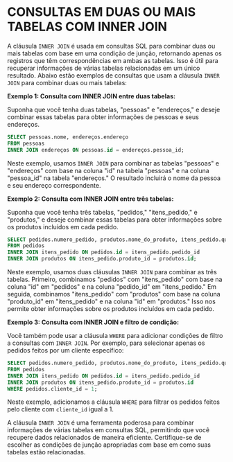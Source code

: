 # CONSULTAS EM DUAS OU MAIS TABELAS COM INNER JOIN
A cláusula `INNER JOIN` é usada em consultas SQL para combinar duas ou mais tabelas com base em uma condição de junção, retornando apenas os registros que têm correspondências em ambas as tabelas. Isso é útil para recuperar informações de várias tabelas relacionadas em um único resultado. Abaixo estão exemplos de consultas que usam a cláusula `INNER JOIN` para combinar duas ou mais tabelas:

**Exemplo 1: Consulta com INNER JOIN entre duas tabelas:**

Suponha que você tenha duas tabelas, "pessoas" e "endereços," e deseje combinar essas tabelas para obter informações de pessoas e seus endereços.

```sql
SELECT pessoas.nome, endereços.endereço
FROM pessoas
INNER JOIN endereços ON pessoas.id = endereços.pessoa_id;
```

Neste exemplo, usamos `INNER JOIN` para combinar as tabelas "pessoas" e "endereços" com base na coluna "id" na tabela "pessoas" e na coluna "pessoa_id" na tabela "endereços." O resultado incluirá o nome da pessoa e seu endereço correspondente.

**Exemplo 2: Consulta com INNER JOIN entre três tabelas:**

Suponha que você tenha três tabelas, "pedidos," "itens_pedido," e "produtos," e deseje combinar essas tabelas para obter informações sobre os produtos incluídos em cada pedido.

```sql
SELECT pedidos.numero_pedido, produtos.nome_do_produto, itens_pedido.quantidade
FROM pedidos
INNER JOIN itens_pedido ON pedidos.id = itens_pedido.pedido_id
INNER JOIN produtos ON itens_pedido.produto_id = produtos.id;
```

Neste exemplo, usamos duas cláusulas `INNER JOIN` para combinar as três tabelas. Primeiro, combinamos "pedidos" com "itens_pedido" com base na coluna "id" em "pedidos" e na coluna "pedido_id" em "itens_pedido." Em seguida, combinamos "itens_pedido" com "produtos" com base na coluna "produto_id" em "itens_pedido" e na coluna "id" em "produtos." Isso nos permite obter informações sobre os produtos incluídos em cada pedido.

**Exemplo 3: Consulta com INNER JOIN e filtro de condição:**

Você também pode usar a cláusula `WHERE` para adicionar condições de filtro a consultas com `INNER JOIN`. Por exemplo, para selecionar apenas os pedidos feitos por um cliente específico:

```sql
SELECT pedidos.numero_pedido, produtos.nome_do_produto, itens_pedido.quantidade
FROM pedidos
INNER JOIN itens_pedido ON pedidos.id = itens_pedido.pedido_id
INNER JOIN produtos ON itens_pedido.produto_id = produtos.id
WHERE pedidos.cliente_id = 1;
```

Neste exemplo, adicionamos a cláusula `WHERE` para filtrar os pedidos feitos pelo cliente com `cliente_id` igual a 1.

A cláusula `INNER JOIN` é uma ferramenta poderosa para combinar informações de várias tabelas em consultas SQL, permitindo que você recupere dados relacionados de maneira eficiente. Certifique-se de escolher as condições de junção apropriadas com base em como suas tabelas estão relacionadas.